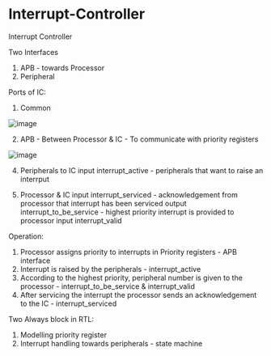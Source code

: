 # Interrupt-Controller

Interrupt Controller

Two Interfaces
1. APB - towards Processor
3. Peripheral 

Ports of IC:

1. Common

![image](https://github.com/user-attachments/assets/49f89a08-df78-4163-8d79-0a0f0da5b485)

2. APB - Between Processor & IC - To communicate with priority registers

![image](https://github.com/user-attachments/assets/61cb5dfd-02a2-4f33-8da1-cc31f54d99e1)

4. Peripherals to IC
	input interrupt_active - peripherals that want to raise an interrput

5. Processor & IC
	input interrupt_serviced - acknowledgement from processor that interrupt has been serviced
	output interrupt_to_be_service - highest priority interrupt is provided to processor
	input interrupt_valid

Operation:
1. Processor assigns priority to interrupts in Priority registers - APB interface
2. Interrupt is raised by the peripherals - interrupt_active
3. According to the highest priority, peripheral number is given to the processor - interrupt_to_be_service & interrupt_valid
4. After servicing the interrupt the processor sends an acknowledgement to the IC - interrupt_serviced

Two Always block in RTL:
1. Modelling priority register
2. Interrupt handling towards peripherals - state machine 
